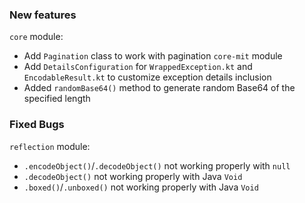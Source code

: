 ### New features
`core` module:
- Add `Pagination` class to work with pagination
`core-mit` module
- Add `DetailsConfiguration` for `WrappedException.kt` and `EncodableResult.kt` to customize exception details inclusion
- Added `randomBase64()` method to generate random Base64 of the specified length
### Fixed Bugs
`reflection` module:
- `.encodeObject()`/`.decodeObject()` not working properly with `null`
- `.decodeObject()` not working properly with Java `Void`
- `.boxed()`/`.unboxed()` not working properly with Java `Void`